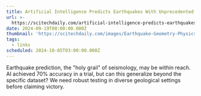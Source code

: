 ```yaml
---
title: Artificial Intelligence Predicts Earthquakes With Unprecedented Accuracy
url: >-
  https://scitechdaily.com/artificial-intelligence-predicts-earthquakes-with-unprecedented-accuracy/
date: 2024-09-19T00:00:00.000Z
thumbnail: 'https://scitechdaily.com/images/Earthquake-Geometry-Physics-Simulation-Art.jpg'
tags:
  - links
scheduled: 2024-10-05T03:00:00.000Z
---
```


Earthquake prediction, the "holy grail" of seismology, may be within reach. AI achieved 70% accuracy in a trial, but can this generalize beyond the specific dataset? We need robust testing in diverse geological settings before claiming victory.
